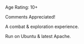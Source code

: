 Age Rating: 10+

Comments Appreciated!

A combat & exploration experience.

Run on Ubuntu & latest Apache.
